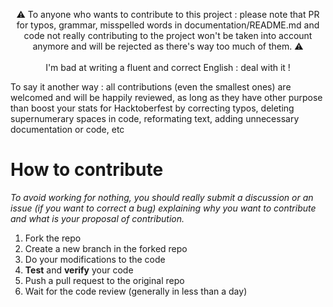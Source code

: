 <p align="center">⚠️ To anyone who wants to contribute to this project : please note that PR for typos, grammar, misspelled words in documentation/README.md and code not really contributing to the project won't be taken into account anymore and will be rejected as there's way too much of them. ⚠️
  <br />
  <br />I'm bad at writing a fluent and correct English : deal with it ! 
</p>

To say it another way : all contributions (even the smallest ones) are welcomed and will be happily reviewed, as long as they have other purpose than boost your stats for Hacktoberfest by correcting typos, deleting supernumerary spaces in code, reformating text, adding unnecessary documentation or code, etc

# How to contribute
*To avoid working for nothing, you should really submit a discussion or an issue (if you want to correct a bug) explaining why you want to contribute and what is your proposal of contribution.*

   1. Fork the repo
   2. Create a new branch in the forked repo
   3. Do your modifications to the code
   4. **Test** and **verify** your code
   5. Push a pull request to the original repo
   6. Wait for the code review (generally in less than a day)

